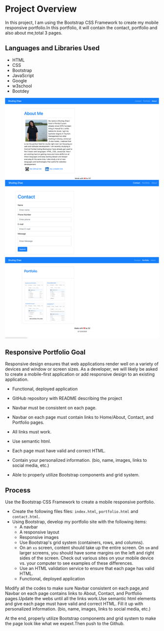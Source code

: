 # Project Overview
In this project, I am using the Bootstrap CSS Framework to create my mobile responsive portfolio.In this portfolio, it will contain the contact, portfolio and also about me,total 3 pages.

## Languages and Libraries Used
* HTML
* CSS
* Bootstrap
* JavaScript
* Google
* w3school
* Bootdey

![my portfolio web-about me page](./assets/full_3.png)
![my portfolio web-contact page](./assets/full_2.png)
![my portfolio web-portfolio page](./assets/full_1.png)
## Responsive Portfolio Goal
Responsive design ensures that web applications render well on a variety of devices and window or screen sizes. As a developer, we will likely be asked to create a mobile-first application or add responsive design to an existing application. 
* Functional, deployed application

* GitHub repository with README describing the project

* Navbar must be consistent on each page.

* Navbar on each page must contain links to Home/About, Contact, and Portfolio pages.

* All links must work.

* Use semantic html.

* Each page must have valid and correct HTML. 

* Contain your personalized information. (bio, name, images, links to social media, etc.)

* Able to properly utilize Bootstrap components and grid system.

## Process
Use the Bootstrap CSS Framework to create a mobile responsive portfolio.
* Create the following files files: `index.html`, `portfolio.html` and `contact.html`.
* Using Bootstrap, develop my portfolio site with the following items:
   * A navbar
   * A responsive layout
   * Responsive images
   * Use Bootstrap's grid system (containers, rows, and columns).
   * On an `xs` screen, content should take up the entire screen. On `sm` and larger screens, you should have some margins on the left and right sides of the screen. Check out various sites on your mobile device vs. your computer to see examples of these differences.
   * Use an HTML validation service to ensure that each page has valid HTML.
   * Functional, deployed application

 Modify all the codes to make sure Navbar consistent on each page,and Navbar on each page contains links to About, Contact, and Portfolio pages.Update the webs until all the links work.Use semantic html elements and give each page must have valid and correct HTML. Fill it up with personalized information. (bio, name, images, links to social media, etc.)

 At the end, properly utilize Bootstrap components and grid system to make the page look like what we expext.Then push to the Github.


